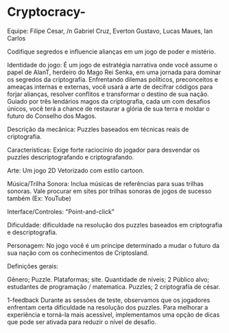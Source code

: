 # Cryptocracy-

Equipe:
Filipe Cesar, /n
Gabriel Cruz,
Everton Gustavo,
Lucas Maues,
Ian Carlos

Codifique segredos e influencie alianças em um jogo de poder e mistério. 

Identidade do jogo:
É um jogo de estratégia narrativa onde você assume o papel de AlanT, herdeiro do Mago Rei Senka, em uma jornada para dominar os segredos da criptografia. Enfrentando dilemas políticos, preconceitos e ameaças internas e externas, você usará a arte de decifrar códigos para forjar alianças, resolver conflitos e transformar o destino de sua nação. Guiado por três lendários magos da criptografia, cada um com desafios únicos, você terá a chance de restaurar a glória de sua terra e moldar o futuro do Conselho dos Magos. 

Descrição da mecânica: 
Puzzles baseados em técnicas reais de criptografia.

Características:
Exige forte raciocínio do jogador para desvendar os puzzles descriptografando e criptografando.

Arte:
Um jogo 2D Vetorizado com estilo cartoon.

Música/Trilha Sonora:
Inclua músicas de referências para suas trilhas sonoras. Vale procurar em sites por trilhas sonoras de jogos de sucesso também (Ex: YouTube) 

Interface/Controles:
"Point-and-click"

Dificuldade:
dificuldade na resolução dos puzzles baseados em criptografia e descriptografia.

Personagem:
No jogo você é um príncipe determinado a mudar o futuro da sua nação com os conhecimentos de Criptosland. 

Definições gerais:

Gênero; Puzzle.
Plataformas; site.
Quantidade de níveis; 2
Público alvo; estudantes de programação / matematica.
Puzzles; 2 criptografía de césar.

1-feedback
Durante as sessões de teste, observamos que os jogadores enfrentam certa dificuldade na resolução dos puzzles. Para melhorar a experiência e torná-la mais acessível, implementamos uma opção de dicas que pode ser ativada para reduzir o nível de desafio.
